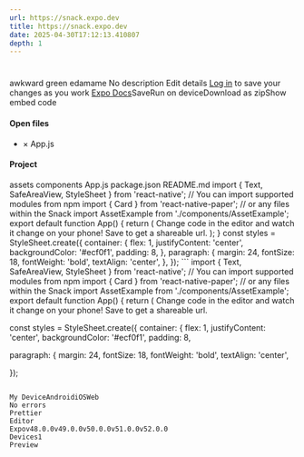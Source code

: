 ```yaml
---
url: https://snack.expo.dev
title: https://snack.expo.dev
date: 2025-04-30T17:12:13.410807
depth: 1
---
```


# 
awkward green edamame 
No description
Edit details
[Log in](https://expo.dev/login?redirect_uri=https%3A%2F%2Fsnack.expo.dev%2F%3FhideQueryParams%3Dtrue) to save your changes as you work
[Expo Docs](https://docs.expo.dev/versions/v52.0.0/)SaveRun on deviceDownload as zipShow embed code
#### Open files
  * ×
App.js


#### Project
assets
components
App.js
package.json
README.md
import { Text, SafeAreaView, StyleSheet } from 'react-native'; // You can import supported modules from npm import { Card } from 'react-native-paper'; // or any files within the Snack import AssetExample from './components/AssetExample'; export default function App() { return ( <SafeAreaView style={styles.container}> <Text style={styles.paragraph}> Change code in the editor and watch it change on your phone! Save to get a shareable url. </Text> <Card> <AssetExample /> </Card> </SafeAreaView> ); } const styles = StyleSheet.create({ container: { flex: 1, justifyContent: 'center', backgroundColor: '#ecf0f1', padding: 8, }, paragraph: { margin: 24, fontSize: 18, fontWeight: 'bold', textAlign: 'center', }, }); ```
import { Text, SafeAreaView, StyleSheet } from 'react-native';
// You can import supported modules from npm
import { Card } from 'react-native-paper';
// or any files within the Snack
import AssetExample from './components/AssetExample';
export default function App() {
 return (
  <SafeAreaView style={styles.container}>
<Text style={styles.paragraph}>
    Change code in the editor and watch it change on your phone! Save to get a shareable url.
</Text>
<Card>
<AssetExample />
</Card>
</SafeAreaView>


const styles = StyleSheet.create({
 container: {
  flex: 1,
  justifyContent: 'center',
  backgroundColor: '#ecf0f1',
  padding: 8,

 paragraph: {
  margin: 24,
  fontSize: 18,
  fontWeight: 'bold',
  textAlign: 'center',

});

```

My DeviceAndroidiOSWeb
No errors
Prettier
Editor
Expov48.0.0v49.0.0v50.0.0v51.0.0v52.0.0
Devices1
Preview

